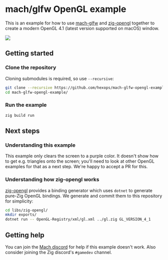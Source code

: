 # mach/glfw OpenGL example

This is an example for how to use [mach-glfw](https://github.com/hexops/mach-glfw) and [zig-opengl](https://github.com/MasterQ32/zig-opengl) together to create a modern OpenGL 4.1 (latest version supported on macOS) window.

![](https://user-images.githubusercontent.com/3173176/203870354-0a5d9349-02db-49d0-9666-483d15a41cbb.png)

## Getting started

### Clone the repository

Cloning submodules is required, so use `--recursive`:

```sh
git clone --recursive https://github.com/hexops/mach-glfw-opengl-example
cd mach-glfw-opengl-example/
```

### Run the example

```sh
zig build run
```

## Next steps

### Understanding this example

This example only clears the screen to a purple color. It doesn't show how to get e.g. triangles onto the screen; you'll need to look at other OpenGL examples for that as a next step. We're happy to accept a PR for this.

### Understanding how zig-opengl works

[zig-opengl](https://github.com/MasterQ32/zig-opengl) provides a binding generator which uses `dotnet` to generate pure-Zig OpenGL bindings. We generate and commit them to this repository for simplicity:

```sh
cd libs/zig-opengl/
mkdir exports/
dotnet run -- OpenGL-Registry/xml/gl.xml ../gl.zig GL_VERSION_4_1
```

## Getting help

You can join the [Mach discord](https://discord.gg/XNG3NZgCqp) for help if this example doesn't work. Also consider joining the Zig discord's `#gamedev` channel.
